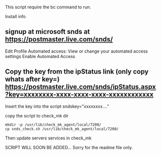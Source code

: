 This script require the bc command to run.

Install info

signup at microsoft snds at
https://postmaster.live.com/snds/
------
Edit Profile
Automated access: View or change your automated access settings
Enable Automated Access

Copy the key from the ipStatus link (only copy whats after key=)
https://postmaster.live.com/snds/ipStatus.aspx?key=xxxxxxxx-xxxx-xxxx-xxxx-xxxxxxxxxxxx
------

Insert the key into the script
sndskey="xxxxxxxx...."

copy the script to check_mk dir

	mkdir -p /usr/lib/check_mk_agent/local/7200/
	cp snds_check.sh /usr/lib/check_mk_agent/local/7200/

Then update servers services in check_mk


SCRIPT WILL SOON BE ADDED... Sorry for the readme file only.


